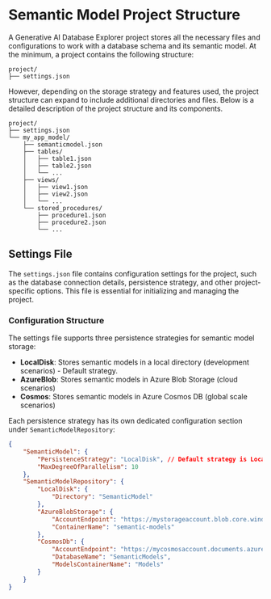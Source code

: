 # Semantic Model Project Structure

A Generative AI Database Explorer project stores all the necessary files and configurations to work with a database schema and its semantic model. At the minimum, a project contains the following structure:

```text
project/
├── settings.json
```

However, depending on the storage strategy and features used, the project structure can expand to include additional directories and files. Below is a detailed description of the project structure and its components.

```text
project/
├── settings.json
└── my_app_model/
    ├── semanticmodel.json
    ├── tables/
    │   ├── table1.json
    │   ├── table2.json
    │   └── ...
    ├── views/
    │   ├── view1.json
    │   ├── view2.json
    │   └── ...
    └── stored_procedures/
        ├── procedure1.json
        ├── procedure2.json
        └── ...
```

## Settings File

The `settings.json` file contains configuration settings for the project, such as the database connection details, persistence strategy, and other project-specific options. This file is essential for initializing and managing the project.

### Configuration Structure

The settings file supports three persistence strategies for semantic model storage:

- **LocalDisk**: Stores semantic models in a local directory (development scenarios) - Default strategy.
- **AzureBlob**: Stores semantic models in Azure Blob Storage (cloud scenarios)  
- **Cosmos**: Stores semantic models in Azure Cosmos DB (global scale scenarios)

Each persistence strategy has its own dedicated configuration section under `SemanticModelRepository`:

```json
{
    "SemanticModel": {
        "PersistenceStrategy": "LocalDisk", // Default strategy is LocalDisk
        "MaxDegreeOfParallelism": 10
    },
    "SemanticModelRepository": {
        "LocalDisk": {
            "Directory": "SemanticModel"
        },
        "AzureBlobStorage": {
            "AccountEndpoint": "https://mystorageaccount.blob.core.windows.net",
            "ContainerName": "semantic-models"
        },
        "CosmosDb": {
            "AccountEndpoint": "https://mycosmosaccount.documents.azure.com:443/",
            "DatabaseName": "SemanticModels",
            "ModelsContainerName": "Models"
        }
    }
}
```
